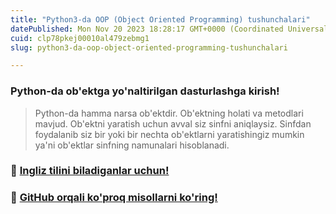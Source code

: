 ```yaml
---
title: "Python3-da OOP (Object Oriented Programming) tushunchalari"
datePublished: Mon Nov 20 2023 18:28:17 GMT+0000 (Coordinated Universal Time)
cuid: clp78pkej00010al479zebmg1
slug: python3-da-oop-object-oriented-programming-tushunchalari

---
```



### Python-da ob'ektga yo'naltirilgan dasturlashga kirish!
> Python-da hamma narsa ob'ektdir. Ob'ektning holati va metodlari mavjud. Ob'ektni yaratish uchun avval siz sinfni aniqlaysiz. Sinfdan foydalanib siz bir yoki bir nechta ob'ektlarni yaratishingiz mumkin ya'ni ob'ektlar sinfning namunalari hisoblanadi.


### 🎁  [Ingliz tilini biladiganlar uchun!](https://shakhzodtojiyev.blogspot.com/2023/03/python-oops-concepts.html)
### 🚀 [GitHub orqali ko'proq misollarni ko'ring!](https://github.com/Vite-Academy/OOP)


